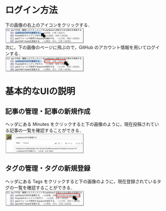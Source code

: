 # ログイン方法 
下の画像の右上のアイコンをクリックする．  
<img src="images/jay1.png" width="50%">  
次に，下の画像のページに飛ぶので，GitHub のアカウント情報を用いてログインする．  
<img src="images/jay2.png" width="50%">  
# 基本的なUIの説明
## 記事の管理・記事の新規作成
ヘッダにある Minutes をクリックすると下の画像のように，現在投稿されている記事の一覧を確認することができる．  
<img src="images/jay3.png" width="50%">  
## タグの管理・タグの新規登録
ヘッダにある Tags をクリックすると下の画像のように，現在登録されているタグの一覧を確認することができる．  
<img src="images/jay4.png" width="50%">  
